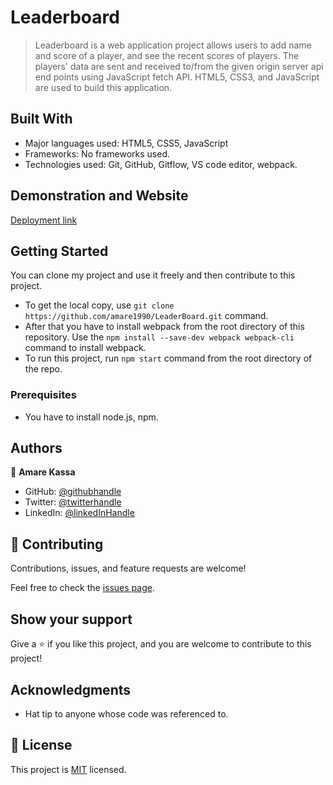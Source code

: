 # Leaderboard

> Leaderboard is a web application project allows users to add name and score of a player, and see the recent scores of players. The players' data are sent and received to/from the given origin server api end points using JavaScript fetch API. HTML5, CSS3, and JavaScript are used to build this application.

## Built With

- Major languages used: HTML5, CSS5, JavaScript
- Frameworks: No frameworks used.
- Technologies used: Git, GitHub, Gitflow, VS code editor, webpack.

## Demonstration and Website

[Deployment link](https://friendly-croquembouche-2faf30.netlify.app/)


## Getting Started

You can clone my project and use it freely and then contribute to this project.
- To get the local copy, use  `git clone https://github.com/amare1990/LeaderBoard.git` command.
- After that you have to install webpack from the root directory of this repository. Use the `npm install --save-dev webpack webpack-cli` command to install webpack.
- To run this project, run `npm start` command from the root directory of the repo.


### Prerequisites
- You have to install node.js, npm.


## Authors

👤 **Amare Kassa**

- GitHub: [@githubhandle](https://github.com/amare1990)
- Twitter: [@twitterhandle](https://twitter.com/@amaremek)
- LinkedIn: [@linkedInHandle](https://www.linkedin.com/in/amaremek/)

## 🤝 Contributing

Contributions, issues, and feature requests are welcome!

Feel free to check the [issues page](https://github.com/amare1990/LeaderBoard/issues/).

## Show your support

Give a ⭐️ if you like this project, and you are welcome to contribute to this project!

## Acknowledgments

- Hat tip to anyone whose code was referenced to.

## 📝 License

This project is [MIT](./LICENSE) licensed.
